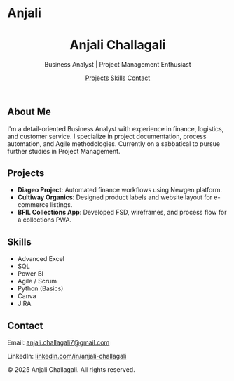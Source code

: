# Anjali
<!DOCTYPE html>
<html lang="en">
<head>
  <meta charset="UTF-8">
  <meta name="viewport" content="width=device-width, initial-scale=1.0">
  <title>Anjali Challagali | Portfolio</title>
  <link rel="stylesheet" href="style.css">
</head>
<body>
  <header>
    <h1>Anjali Challagali</h1>
    <p>Business Analyst | Project Management Enthusiast</p>
    <nav>
      <a href="#projects">Projects</a>
      <a href="#skills">Skills</a>
      <a href="#contact">Contact</a>
    </nav>
  </header>

  <section id="about">
    <h2>About Me</h2>
    <p>I'm a detail-oriented Business Analyst with experience in finance, logistics, and customer service. I specialize in project documentation, process automation, and Agile methodologies. Currently on a sabbatical to pursue further studies in Project Management.</p>
  </section>

  <section id="projects">
    <h2>Projects</h2>
    <ul>
      <li><strong>Diageo Project</strong>: Automated finance workflows using Newgen platform.</li>
      <li><strong>Cultiway Organics</strong>: Designed product labels and website layout for e-commerce listings.</li>
      <li><strong>BFIL Collections App</strong>: Developed FSD, wireframes, and process flow for a collections PWA.</li>
    </ul>
  </section>

  <section id="skills">
    <h2>Skills</h2>
    <ul class="skills-list">
      <li>Advanced Excel</li>
      <li>SQL</li>
      <li>Power BI</li>
      <li>Agile / Scrum</li>
      <li>Python (Basics)</li>
      <li>Canva</li>
      <li>JIRA</li>
    </ul>
  </section>

  <section id="contact">
    <h2>Contact</h2>
    <p>Email: <a href="mailto:anjali.challagali7@gmail.com">anjali.challagali7@gmail.com</a></p>
    <p>LinkedIn: <a href="https://www.linkedin.com/in/anjali-challagali/" target="_blank">linkedin.com/in/anjali-challagali</a></p>
  </section>

  <footer>
    <p>&copy; 2025 Anjali Challagali. All rights reserved.</p>
  </footer>
</body>
</html>
